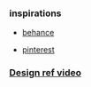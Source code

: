 ### inspirations

* [behance](https://www.behance.net/)

* [pinterest](https://www.pinterest.com/)

### [Design ref video](https://www.youtube.com/watch?v=04bzIg3Xuvg)